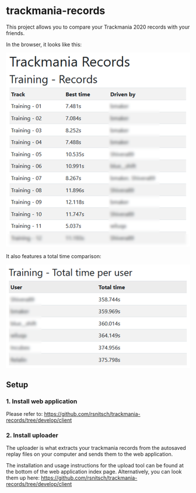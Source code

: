 # trackmania-records

This project allows you to compare your Trackmania 2020 records with your friends.

In the browser, it looks like this:

![Screenshot 1](https://github.com/rsnitsch/trackmania-records/raw/develop/screenshot1.png "Screenshot 1")

It also features a total time comparison:

![Screenshot 2](https://github.com/rsnitsch/trackmania-records/raw/develop/screenshot2.png "Screenshot 2")

## Setup

### 1. Install web application

Please refer to: https://github.com/rsnitsch/trackmania-records/tree/develop/client

### 2. Install uploader

The uploader is what extracts your trackmania records from the autosaved replay files on
your computer and sends them to the web application.

The installation and usage instructions for the upload tool can be found at the bottom of
the web application index page. Alternatively, you can look them up here:
https://github.com/rsnitsch/trackmania-records/tree/develop/client
